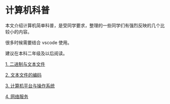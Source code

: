 # 计算机科普

本文介绍计算机简单科普，是受同学要求，整理的一些同学们有强烈反映的几个比较小的内容。

很多时候需要结合 vscode 使用。

建议在本科二年级及以后阅读。

[1. 二进制与文本文件](1.ascii_or_binary.md)

[2. 文本文件的编码](2.encoding.md)

[3. 计算机平台与操作系统](3.arch_and_os.md)

[4. 网络服务](4.network.md)

